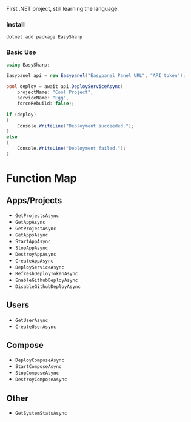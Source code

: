 First .NET project, still learning the language.

### Install
```
dotnet add package EasySharp
```

### Basic Use
```c#
using EasySharp;

Easypanel api = new Easypanel("Easypanel Panel URL", "API token");
```

```c#
bool deploy = await api.DeployServiceAsync(
    projectName: "Cool Project",
    serviceName: "Egg",
    forceRebuild: false);

if (deploy)
{
    Console.WriteLine("Deployment succeeded.");
}
else
{
    Console.WriteLine("Deployment failed.");
}
```

# Function Map

## Apps/Projects
- `GetProjectsAsync`
- `GetAppAsync`
- `GetProjectAsync`
- `GetAppsAsync`
- `StartAppAsync`
- `StopAppAsync`
- `DestroyAppAsync`
- `CreateAppAsync`
- `DeployServiceAsync`
- `RefreshDeployTokenAsync`
- `EnableGithubDeployAsync`
- `DisableGithubDeployAsync`

## Users
- `GetUserAsync`
- `CreateUserAsync`

## Compose
- `DeployComposeAsync`
- `StartComposeAsync`
- `StopComposeAsync`
- `DestroyComposeAsync`

## Other
- `GetSystemStatsAsync`
